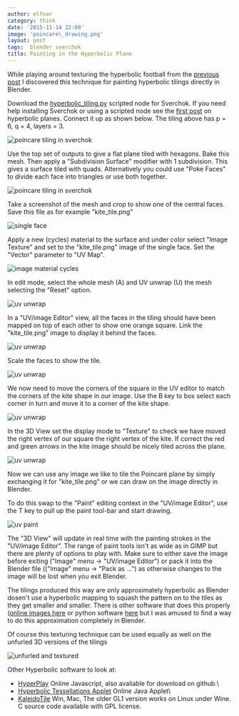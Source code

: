 ```yaml
---
author: elfnor
category: think
date: '2015-11-14 22:00'
image: 'poincare\_drawing.png'
layout: post
tags:  blender sverchok
title: Painting in the Hyperbolic Plane
---
```


While playing around texturing the hyperbolic football from the [previous post](%7Bfilename%7Dhyperbolic_tilings.md) I discovered this technique for painting hyperbolic tilings directly in Blender.

Download the [hyperbolic\_tiling.py](https://github.com/elfnor/hyperbolic_coral) scripted node for Sverchok. If you need help installing Sverchok or using a scripted node see the [first post](%7Bfilename%7Dhyperbolic_planes.md) on hyperbolic planes. Connect it up as shown below. The tiling above has p = 6, q = 4, layers = 3.

![poincare tiling in sverchok](%7B%7B%20site.baseurl%20%7D%7D/images/poincare_6-4.png)

Use the top set of outputs to give a flat plane tiled with hexagons. Bake this mesh. Then apply a \"Subdivision Surface\" modifier with 1 subdivision. This gives a surface tiled with quads. Alternatively you could use \"Poke Faces\" to divide each face into triangles or use both together.

![poincare tiling in sverchok](%7B%7B%20site.baseurl%20%7D%7D/images/poincare_6-4-kites.png)

Take a screenshot of the mesh and crop to show one of the central faces. Save this file as for example \"kite\_tile.png\"

![single face](%7B%7B%20site.baseurl%20%7D%7D/images/kite_tile.png)

Apply a new (cycles) material to the surface and under color select \"Image Texture\" and set to the \"kite\_tile.png\" image of the single face. Set the \"Vector\" parameter to \"UV Map\".

![image material cycles](%7B%7B%20site.baseurl%20%7D%7D/images/image_material.png)

In edit mode, select the whole mesh (A) and UV unwrap (U) the mesh selecting the \"Reset\" option.

![uv unwrap](%7B%7B%20site.baseurl%20%7D%7D/images/uv_unwrap.png)

In a \"UV/image Editor\" view, all the faces in the tiling should have been mapped on top of each other to show one orange square. Link the \"kite\_tile.png\" image to display it behind the faces.

![uv unwrap](%7B%7B%20site.baseurl%20%7D%7D/images/uv_image_map.png)

Scale the faces to show the tile.

![uv unwrap](%7B%7B%20site.baseurl%20%7D%7D/images/uv_image_map_02.png)

We now need to move the corners of the square in the UV editor to match the corners of the kite shape in our image. Use the B key to box select each corner in turn and move it to a corner of the kite shape.

![uv unwrap](%7B%7B%20site.baseurl%20%7D%7D/images/uv_image_map3.png)

In the 3D View set the display mode to \"Texture\" to check we have moved the right vertex of our square the right vertex of the kite. If correct the red and green arrows in the kite image should be nicely tiled across the plane.

![uv unwrap](%7B%7B%20site.baseurl%20%7D%7D/images/tiled_arrows.png)

Now we can use any image we like to tile the Poincaré plane by simply exchanging it for \"kite\_tile.png\" or we can draw on the image directly in Blender.

To do this swap to the \"Paint\" editing context in the \"UV/image Editor\", use the T key to pull up the paint tool-bar and start drawing.

![uv paint](%7B%7B%20site.baseurl%20%7D%7D/images/uv_paint.png)

The \"3D View\" will update in real time with the painting strokes in the \"UV/image Editor\". The range of paint tools isn\'t as wide as in GIMP but there are plenty of options to play with. Make sure to either save the image before exiting (\"Image\" menu -\> \"UV/image Editor\") or pack it into the Blender file ((\"Image\" menu -\> \"Pack as \...\") as otherwise changes to the image will be lost when you exit Blender.

The tilings produced this way are only approximately hyperbolic as Blender dosen\'t use a hyperbolic mapping to squash the pattern on to the tiles as they get smaller and smaller. There is other software that does this properly ([online images here](http://www.malinc.se/m/ImageTiling.php) or python software [here](https://github.com/b5strbal/Escher) but I was amused to find a way to do this approximation completely in Blender.

Of course this texturing technique can be used equally as well on the unfurled 3D versions of the tilings

![unfurled and textured](%7B%7B%20site.baseurl%20%7D%7D/images/uv_map_64_06_unfurl_013.png)

Other Hyperbolic software to look at:

-   [HyperPlay](http://timhutton.github.io/hyperplay/) Online Javascript, also avaliable for download on github.\
-   [Hyperbolic Tessellations Applet](http://www.plunk.org/~hatch/HyperbolicApplet/) Online Java Applet\
-   [KaleidoTile](http://www.geometrygames.org/KaleidoTile/index.html) Win, Mac, The older GL1 version works on Linux under Wine. C source code available with GPL license.
